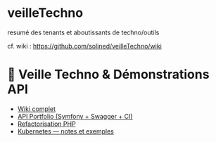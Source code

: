 # veilleTechno
resumé des tenants et aboutissants de techno/outils

cf. wiki  : https://github.com/solined/veilleTechno/wiki

# 🚀 Veille Techno & Démonstrations API

- [Wiki complet](https://github.com/solined/veilleTechno/wiki)
- [API Portfolio (Symfony + Swagger + CI)](./api-portfolio/)
- [Refactorisation PHP](./Refactorisation/)
- [Kubernetes — notes et exemples](./Kubernetes/)

